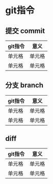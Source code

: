 # git指令

## 提交 commit

|  git指令   | 意义  |
|  ----  | ----  |
| 单元格  | 单元格 |
| 单元格  | 单元格 |

## 分支 branch

|  git指令   | 意义  |
|  ----  | ----  |
| 单元格  | 单元格 |
| 单元格  | 单元格 |

## diff
|  git指令   | 意义  |
|  ----  | ----  |
| 单元格  | 单元格 |
| 单元格  | 单元格 |